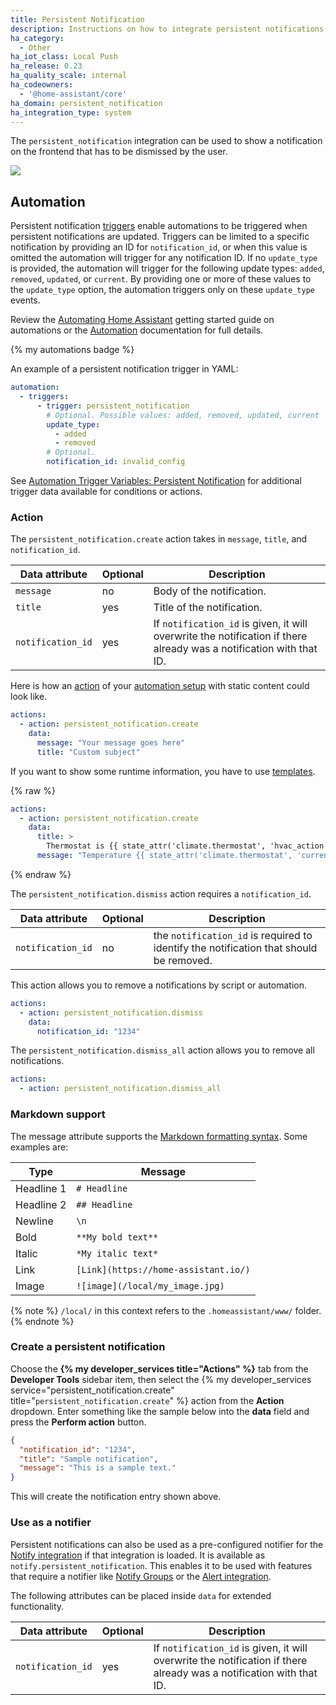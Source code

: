 ```yaml
---
title: Persistent Notification
description: Instructions on how to integrate persistent notifications into Home Assistant.
ha_category:
  - Other
ha_iot_class: Local Push
ha_release: 0.23
ha_quality_scale: internal
ha_codeowners:
  - '@home-assistant/core'
ha_domain: persistent_notification
ha_integration_type: system
---
```


The `persistent_notification` integration can be used to show a notification on the frontend that has to be dismissed by the user.

<p class='img'>
  <img src='/images/screenshots/persistent-notification.png' />
</p>

## Automation

Persistent notification [triggers](/docs/automation/trigger) enable automations to be triggered when persistent notifications are updated. Triggers can be limited to a specific notification by providing an ID for `notification_id`, or when this value is omitted the automation will trigger for any notification ID. If no `update_type` is provided, the automation will trigger for the following update types: `added`, `removed`, `updated`, or `current`. By providing one or more of these values to the `update_type` option, the automation triggers only on these `update_type` events.

Review the [Automating Home Assistant](/getting-started/automation/) getting started guide on automations or the [Automation](/docs/automation/) documentation for full details.

{% my automations badge %}

An example of a persistent notification trigger in YAML:

```yaml
automation:
  - triggers:
      - trigger: persistent_notification
        # Optional. Possible values: added, removed, updated, current
        update_type:
          - added
          - removed
        # Optional.
        notification_id: invalid_config
```

See [Automation Trigger Variables: Persistent Notification](/docs/automation/templating/#persistent-notification) 
for additional trigger data available for conditions or actions.

### Action

The `persistent_notification.create` action takes in `message`, `title`, and `notification_id`.

| Data attribute | Optional | Description |
| ---------------------- | -------- | ----------- |
| `message`              |       no | Body of the notification. |
| `title`                |      yes | Title of the notification. |
| `notification_id`      |      yes | If `notification_id` is given, it will overwrite the notification if there already was a notification with that ID. |

Here is how an [action](/docs/automation/action) of your [automation setup](/getting-started/automation/) with static content could look like.

```yaml
actions:
  - action: persistent_notification.create
    data:
      message: "Your message goes here"
      title: "Custom subject"
```

If you want to show some runtime information, you have to use [templates](/docs/configuration/templating/).

{% raw %}

```yaml
actions:
  - action: persistent_notification.create
    data:
      title: >
        Thermostat is {{ state_attr('climate.thermostat', 'hvac_action') }}
      message: "Temperature {{ state_attr('climate.thermostat', 'current_temperature') }}"
```

{% endraw %}

The `persistent_notification.dismiss` action requires a `notification_id`.

| Data attribute | Optional | Description |
| ---------------------- | -------- | ----------- |
| `notification_id`      |      no  | the `notification_id` is required to identify the notification that should be removed.

This action allows you to remove a notifications by script or automation.

```yaml
actions:
  - action: persistent_notification.dismiss
    data:
      notification_id: "1234"
```

The `persistent_notification.dismiss_all` action allows you to remove all notifications.

```yaml
actions:
  - action: persistent_notification.dismiss_all
```

### Markdown support

The message attribute supports the [Markdown formatting syntax](https://daringfireball.net/projects/markdown/syntax). Some examples are:

| Type | Message |
| ---- | ------- |
| Headline 1 | `# Headline` |
| Headline 2 | `## Headline` |
| Newline | `\n` |
| Bold | `**My bold text**` |
| Italic | `*My italic text*` |
| Link | `[Link](https://home-assistant.io/)` |
| Image | `![image](/local/my_image.jpg)` |

{% note %}
`/local/` in this context refers to the `.homeassistant/www/` folder.
{% endnote %}

### Create a persistent notification

Choose the **{% my developer_services title="Actions" %}** tab from the **Developer Tools** sidebar item, then select the {% my developer_services service="persistent_notification.create" title="`persistent_notification.create`" %} action from the **Action** dropdown. Enter something like the sample below into the **data** field and press the **Perform action** button.

```json
{
  "notification_id": "1234",
  "title": "Sample notification",
  "message": "This is a sample text."
}
```
This will create the notification entry shown above.

### Use as a notifier

Persistent notifications can also be used as a pre-configured notifier for the [Notify integration](/integrations/notify/) if that integration is loaded. It is available as `notify.persistent_notification`. This enables it to be used with features that require a notifier like [Notify Groups](/integrations/group/#notify-groups) or the [Alert integration](/integrations/alert/).

The following attributes can be placed inside `data` for extended functionality.

| Data attribute | Optional | Description |
| ---------------------- | -------- | ----------- |
| `notification_id`      |      yes | If `notification_id` is given, it will overwrite the notification if there already was a notification with that ID. |

